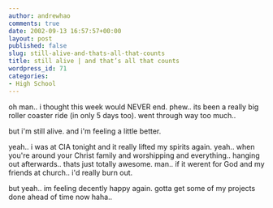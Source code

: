 ```yaml
---
author: andrewhao
comments: true
date: 2002-09-13 16:57:57+00:00
layout: post
published: false
slug: still-alive-and-thats-all-that-counts
title: still alive | and that’s all that counts
wordpress_id: 71
categories:
- High School
---
```


oh man.. i thought this week would NEVER end. phew.. its been a really big roller coaster ride (in only 5 days too). went through way too much..

but i'm still alive. and i'm feeling a little better.

yeah.. i was at CIA tonight and it really lifted my spirits again. yeah.. when you're around your Christ family and worshipping and everything.. hanging out afterwards.. thats just totally awesome. man.. if it werent for God and my friends at church.. i'd really burn out.

but yeah.. im feeling decently happy again. gotta get some of my projects done ahead of time now haha..
